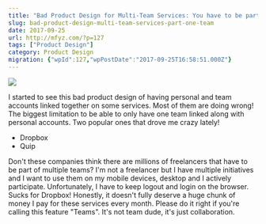 ```yaml
---
title: "Bad Product Design for Multi-Team Services: You have to be part of only one team!"
slug: bad-product-design-multi-team-services-part-one-team
date: 2017-09-25
url: http://mfyz.com/?p=127
tags: ["Product Design"]
category: Product Design
migration: {"wpId":127,"wpPostDate":"2017-09-25T16:58:51.000Z"}
---
```


![](/images/archive/en/2020/05/team-feature_jc8t1f.png?fit=650%2C325&ssl=1)

I started to see this bad product design of having personal and team accounts linked together on some services. Most of them are doing wrong! The biggest limitation to be able to only have one team linked along with personal accounts. Two popular ones that drove me crazy lately!

*   Dropbox
*   Quip

Don't these companies think there are millions of freelancers that have to be part of multiple teams? I'm not a freelancer but I have multiple initiatives and I want to use them on my mobile devices, desktop and I actively participate. Unfortunately, I have to keep logout and login on the browser. Sucks for Dropbox! Honestly, it doesn't fully deserve a huge chunk of money I pay for these services every month. Please do it right if you're calling this feature "Teams". It's not team dude, it's just collaboration.